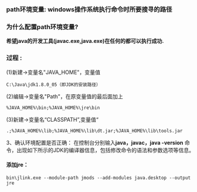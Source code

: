 ### path环境变量: windows操作系统执行命令时所要搜寻的路径

### 为什么配置path环境变量?

**希望java的开发工具(javac.exe,java.exe)在任何的都可以执行成功.**

### 过程 :

(1)新建->变量名"JAVA_HOME"，变量值

```
C:\Java\jdk1.8.0_05（即JDK的安装路径）
```

(2)编辑->变量名"Path"，在原变量值的最后面加上

```
%JAVA_HOME%\bin;%JAVA_HOME%\jre\bin
```

(3)新建->变量名“CLASSPATH”,变量值“

```
.;%JAVA_HOME%\lib;%JAVA_HOME%\lib\dt.jar;%JAVA_HOME%\lib\tools.jar
```

3、确认环境配置是否正确：
在控制台分别输入**java，javac，java -version** 命令，出现如下所示的JDK的编译器信息，包括修改命令的语法和参数选项等信息。

#### 添加jre：

```
bin\jlink.exe --module-path jmods --add-modules java.desktop --output jre
```

